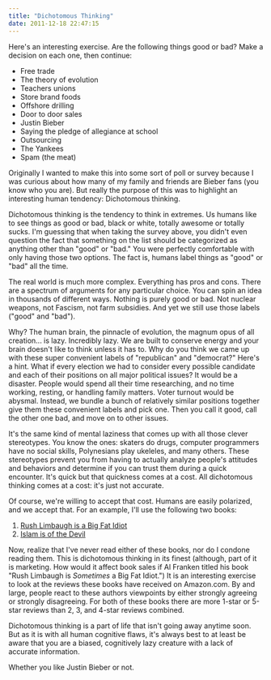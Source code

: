 ```yaml
---
title: "Dichotomous Thinking"
date: 2011-12-18 22:47:15
---
```


Here's an interesting exercise. Are the following things good or bad? Make a decision on each one, then continue:

* Free trade
* The theory of evolution
* Teachers unions
* Store brand foods
* Offshore drilling
* Door to door sales
* Justin Bieber
* Saying the pledge of allegiance at school
* Outsourcing
* The Yankees
* Spam (the meat)

Originally I wanted to make this into some sort of poll or survey because I was curious about how many of my family and friends are Bieber fans (you know who you are). But really the purpose of this was to highlight an interesting human tendency: Dichotomous thinking.

Dichotomous thinking is the tendency to think in extremes. Us humans like to see things as good or bad, black or white, totally awesome or totally sucks. I'm guessing that when taking the survey above, you didn't even question the fact that something on the list should be categorized as anything other than "good" or "bad." You were perfectly comfortable with only having those two options. The fact is, humans label things as "good" or "bad" all the time.

The real world is much more complex. Everything has pros and cons. There are a spectrum of arguments for any particular choice. You can spin an idea in thousands of different ways. Nothing is purely good or bad. Not nuclear weapons, not Fascism, not farm subsidies. And yet we still use those labels ("good" and "bad").

Why? The human brain, the pinnacle of evolution, the magnum opus of all creation... is lazy. Incredibly lazy. We are built to conserve energy and your brain doesn't like to think unless it has to. Why do you think we came up with these super convenient labels of "republican" and "democrat?" Here's a hint. What if every election we had to consider every possible candidate and each of their positions on all major political issues? It would be a disaster. People would spend all their time researching, and no time working, resting, or handling family matters. Voter turnout would be abysmal. Instead, we bundle a bunch of relatively similar positions together give them these convenient labels and pick one. Then you call it good, call the other one bad, and move on to other issues.

It's the same kind of mental laziness that comes up with all those clever stereotypes. You know the ones: skaters do drugs, computer programmers have no social skills, Polynesians play ukeleles, and many others. These stereotypes prevent you from having to actually analyze people's attitudes and behaviors and determine if you can trust them during a quick encounter. It's quick but that quickness comes at a cost. All dichotomous thinking comes at a cost: it's just not accurate.

Of course, we're willing to accept that cost. Humans are easily polarized, and we accept that. For an example, I'll use the following two books:

1. <a href="http://www.amazon.com/Rush-Limbaugh-Big-Fat-Idiot/dp/0440508649" target="_blank" rel="noopener noreferrer" title="Rush Limbaugh is a big Fat Idiot">Rush Limbaugh is a Big Fat Idiot</a>
2. <a href="http://www.amazon.com/Islam-Is-of-the-Devil/dp/1616381728" target="_blank" rel="noopener noreferrer" title="Islam is of the Devil">Islam is of the Devil</a>

Now, realize that I've never read either of these books, nor do I condone reading them. This is dichotomous thinking in its finest (although, part of it is marketing. How would it affect book sales if Al Franken titled his book "Rush Limbaugh is *Sometimes* a Big Fat Idiot.") It is an interesting exercise to look at the reviews these books have received on Amazon.com. By and large, people react to these authors viewpoints by either strongly agreeing or strongly disagreeing. For both of these books there are more 1-star or 5-star reviews than 2, 3, and 4-star reviews combined.

Dichotomous thinking is a part of life that isn't going away anytime soon. But as it is with all human cognitive flaws, it's always best to at least be aware that you are a biased, cognitively lazy creature with a lack of accurate information.

Whether you like Justin Bieber or not.
